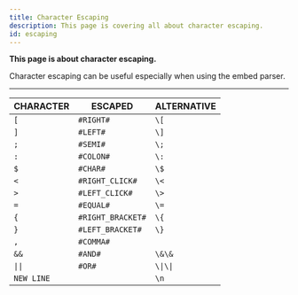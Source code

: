 ```yaml
---
title: Character Escaping
description: This page is covering all about character escaping.
id: escaping
---
```


**This page is about character escaping.**

Character escaping can be useful especially when using the embed parser.

---

| CHARACTER  | ESCAPED           | ALTERNATIVE |
|------------|-------------------|-------------|
| `[`        | `#RIGHT#`         | `\[`        |
| `]`        | `#LEFT#`          | `\]`        |
| `;`        | `#SEMI#`          | `\;`        |
| `:`        | `#COLON#`         | `\:`        |
| `$`        | `#CHAR#`          | `\$`        |
| `<`        | `#RIGHT_CLICK#`   | `\<`        |
| `>`        | `#LEFT_CLICK#`    | `\>`        |
| `=`        | `#EQUAL#`         | `\=`        |
| `{`        | `#RIGHT_BRACKET#` | `\{`        |
| `}`        | `#LEFT_BRACKET#`  | `\}`        |
| `,`        | `#COMMA#`         |             |
| `&&`       | `#AND#`           | `\&\&`      |
| `\|\|`     | `#OR#`            | `\\|\\|`    |
| `NEW LINE` |                   | `\n`        |